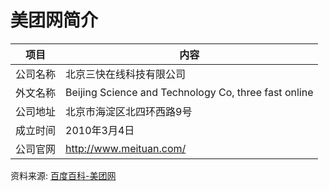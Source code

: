 # 美团网简介

|项目|内容|
|-----|-----|
|公司名称|北京三快在线科技有限公司|
|外文名称|Beijing Science and Technology Co, three fast online|
|公司地址|北京市海淀区北四环西路9号|
|成立时间|2010年3月4日|
|公司官网|http://www.meituan.com/|

资料来源: 
[百度百科-美团网](https://baike.baidu.com/item/%E7%BE%8E%E5%9B%A2%E7%BD%91)